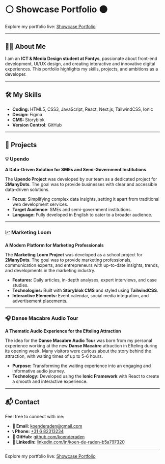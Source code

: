# ⚪ Showcase Portfolio ⚫

Explore my portfolio live: [Showcase Portfolio](https://showcase-portfolio-swart.vercel.app/)

---

## 🙋‍♂️ About Me  

I am an **ICT & Media Design student at Fontys**, passionate about front-end development, UI/UX design, and creating interactive and innovative digital experiences. This portfolio highlights my skills, projects, and ambitions as a developer.

---

## 🛠️ My Skills  

- **Coding:** HTML5, CSS3, JavaScript, React, Next.js, TailwindCSS, Ionic  
- **Design:** Figma  
- **CMS:** Storyblok  
- **Version Control:** GitHub  

---

## 🚀 Projects  

### 💡 Upendo  
**A Data-Driven Solution for SMEs and Semi-Government Institutions**  

The **Upendo Project** was developed by our team as a dedicated project for **2ManyDots**. The goal was to provide businesses with clear and accessible data-driven solutions.  
- **Focus:** Simplifying complex data insights, setting it apart from traditional web development services.  
- **Target Audience:** SMEs and semi-government institutions.  
- **Language:** Fully developed in English to cater to a broader audience.  

---

### 📈 Marketing Loom  
**A Modern Platform for Marketing Professionals**  

The **Marketing Loom Project** was developed as a school project for **2ManyDots**. The goal was to provide marketing professionals, communication experts, and entrepreneurs with up-to-date insights, trends, and developments in the marketing industry.  
- **Features:** Daily articles, in-depth analyses, expert interviews, and case studies.  
- **Technologies:** Built with **Storyblok CMS** and styled using **TailwindCSS**.  
- **Interactive Elements:** Event calendar, social media integration, and advertisement placements.  

---

### 🎧 Danse Macabre Audio Tour  
**A Thematic Audio Experience for the Efteling Attraction**  

The idea for the **Danse Macabre Audio Tour** was born from my personal experience working at the new **Danse Macabre** attraction in Efteling during its opening week. Many visitors were curious about the story behind the attraction, with waiting times of up to 5–6 hours.  
- **Purpose:** Transforming the waiting experience into an engaging and informative audio journey.  
- **Technology:** Developed using the **Ionic Framework** with React to create a smooth and interactive experience.  

---

## 📬 Contact  

Feel free to connect with me:  
- **📧 Email:** [koenderaden@gmail.com](mailto:koenderaden@gmail.com)  
- **📞 Phone:** [+31 6 82313234](tel:+31682313234)  
- **🐙 GitHub:** [github.com/koenderaden](https://github.com/koenderaden)  
- **💼 LinkedIn:** [linkedin.com/in/koen-de-raden-b5a797320](https://www.linkedin.com/in/koen-de-raden-b5a797320)  

---

Explore my portfolio live: [Showcase Portfolio](https://showcase-portfolio-swart.vercel.app/)
